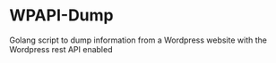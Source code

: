 # WPAPI-Dump
Golang script to dump information from a Wordpress website with the Wordpress rest API enabled
